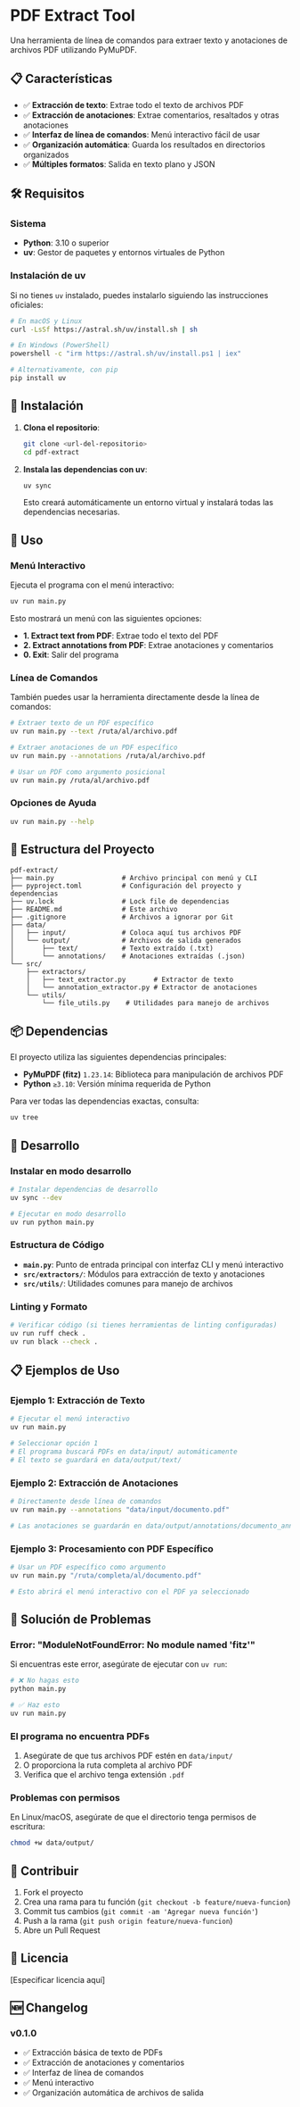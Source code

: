 # PDF Extract Tool

Una herramienta de línea de comandos para extraer texto y anotaciones de archivos PDF utilizando PyMuPDF.

## 📋 Características

- ✅ **Extracción de texto**: Extrae todo el texto de archivos PDF
- ✅ **Extracción de anotaciones**: Extrae comentarios, resaltados y otras anotaciones
- ✅ **Interfaz de línea de comandos**: Menú interactivo fácil de usar
- ✅ **Organización automática**: Guarda los resultados en directorios organizados
- ✅ **Múltiples formatos**: Salida en texto plano y JSON

## 🛠️ Requisitos

### Sistema
- **Python**: 3.10 o superior
- **uv**: Gestor de paquetes y entornos virtuales de Python

### Instalación de uv

Si no tienes `uv` instalado, puedes instalarlo siguiendo las instrucciones oficiales:

```bash
# En macOS y Linux
curl -LsSf https://astral.sh/uv/install.sh | sh

# En Windows (PowerShell)
powershell -c "irm https://astral.sh/uv/install.ps1 | iex"

# Alternativamente, con pip
pip install uv
```

## 🚀 Instalación

1. **Clona el repositorio**:
   ```bash
   git clone <url-del-repositorio>
   cd pdf-extract
   ```

2. **Instala las dependencias con uv**:
   ```bash
   uv sync
   ```

   Esto creará automáticamente un entorno virtual y instalará todas las dependencias necesarias.

## 📖 Uso

### Menú Interactivo

Ejecuta el programa con el menú interactivo:

```bash
uv run main.py
```

Esto mostrará un menú con las siguientes opciones:
- **1. Extract text from PDF**: Extrae todo el texto del PDF
- **2. Extract annotations from PDF**: Extrae anotaciones y comentarios
- **0. Exit**: Salir del programa

### Línea de Comandos

También puedes usar la herramienta directamente desde la línea de comandos:

```bash
# Extraer texto de un PDF específico
uv run main.py --text /ruta/al/archivo.pdf

# Extraer anotaciones de un PDF específico
uv run main.py --annotations /ruta/al/archivo.pdf

# Usar un PDF como argumento posicional
uv run main.py /ruta/al/archivo.pdf
```

### Opciones de Ayuda

```bash
uv run main.py --help
```

## 📁 Estructura del Proyecto

```
pdf-extract/
├── main.py                 # Archivo principal con menú y CLI
├── pyproject.toml          # Configuración del proyecto y dependencias
├── uv.lock                 # Lock file de dependencias
├── README.md               # Este archivo
├── .gitignore              # Archivos a ignorar por Git
├── data/
│   ├── input/              # Coloca aquí tus archivos PDF
│   └── output/             # Archivos de salida generados
│       ├── text/           # Texto extraído (.txt)
│       └── annotations/    # Anotaciones extraídas (.json)
└── src/
    ├── extractors/
    │   ├── text_extractor.py       # Extractor de texto
    │   └── annotation_extractor.py # Extractor de anotaciones
    └── utils/
        └── file_utils.py    # Utilidades para manejo de archivos
```

## 📦 Dependencias

El proyecto utiliza las siguientes dependencias principales:

- **PyMuPDF (fitz)** `1.23.14`: Biblioteca para manipulación de archivos PDF
- **Python** `≥3.10`: Versión mínima requerida de Python

Para ver todas las dependencias exactas, consulta:
```bash
uv tree
```

## 🔧 Desarrollo

### Instalar en modo desarrollo

```bash
# Instalar dependencias de desarrollo
uv sync --dev

# Ejecutar en modo desarrollo
uv run python main.py
```

### Estructura de Código

- **`main.py`**: Punto de entrada principal con interfaz CLI y menú interactivo
- **`src/extractors/`**: Módulos para extracción de texto y anotaciones
- **`src/utils/`**: Utilidades comunes para manejo de archivos

### Linting y Formato

```bash
# Verificar código (si tienes herramientas de linting configuradas)
uv run ruff check .
uv run black --check .
```

## 📋 Ejemplos de Uso

### Ejemplo 1: Extracción de Texto

```bash
# Ejecutar el menú interactivo
uv run main.py

# Seleccionar opción 1
# El programa buscará PDFs en data/input/ automáticamente
# El texto se guardará en data/output/text/
```

### Ejemplo 2: Extracción de Anotaciones

```bash
# Directamente desde línea de comandos
uv run main.py --annotations "data/input/documento.pdf"

# Las anotaciones se guardarán en data/output/annotations/documento_annotations.json
```

### Ejemplo 3: Procesamiento con PDF Específico

```bash
# Usar un PDF específico como argumento
uv run main.py "/ruta/completa/al/documento.pdf"

# Esto abrirá el menú interactivo con el PDF ya seleccionado
```

## 🐛 Solución de Problemas

### Error: "ModuleNotFoundError: No module named 'fitz'"

Si encuentras este error, asegúrate de ejecutar con `uv run`:

```bash
# ❌ No hagas esto
python main.py

# ✅ Haz esto
uv run main.py
```

### El programa no encuentra PDFs

1. Asegúrate de que tus archivos PDF estén en `data/input/`
2. O proporciona la ruta completa al archivo PDF
3. Verifica que el archivo tenga extensión `.pdf`

### Problemas con permisos

En Linux/macOS, asegúrate de que el directorio tenga permisos de escritura:

```bash
chmod +w data/output/
```

## 🤝 Contribuir

1. Fork el proyecto
2. Crea una rama para tu función (`git checkout -b feature/nueva-funcion`)
3. Commit tus cambios (`git commit -am 'Agregar nueva función'`)
4. Push a la rama (`git push origin feature/nueva-funcion`)
5. Abre un Pull Request

## 📄 Licencia

[Especificar licencia aquí]

## 🆕 Changelog

### v0.1.0
- ✅ Extracción básica de texto de PDFs
- ✅ Extracción de anotaciones y comentarios
- ✅ Interfaz de línea de comandos
- ✅ Menú interactivo
- ✅ Organización automática de archivos de salida
